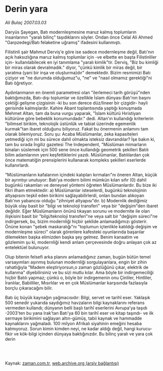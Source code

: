# Derin yara

*Ali Bulaç 2007.03.03*

<td class="columnist-detail">
<p>Daryüs Şayegan, Batı modernleşmesine maruz kalmış toplumların insanlarının "yaralı bilinç" taşıdıklarını söyler. Ondan önce Celal Ali Ahmed "Garpzedegi/Batı felaketine uğramış" ifadesini kullanmıştı.</p>
<p>
<div id="haberMetinDiv">
<p>Filistinli şair Mahmut Derviş'e göre ise sadece modernleşme değil, Batı'nın açık haksızlığına maruz kalmış toplumlar için -ve elbette en başta Filistinliler için- kullanılabilecek en iyi tanımlama "yaralı kimlik"tir. Derviş, "Biz bu kimliği bir miras olarak devralmadık." diyor, "çünkü kimlik bir miras değil, bir yaratma (yani bir inşa ve oluşturma)dır" demektedir. Bizim resmimizi Batı çiziyor ve "ne durumda olduğumuz"u, "ne" ve "nasıl olmamız gerektiği"ni Batı öğretiyor.
<p>Aydınlanmanın en önemli parametresi olan "ilerlemeci tarih görüşü"nden baktığımızda, Batı-dışı toplumlar ve özellikle İslam dünyası Batı'nın başını çektiği gelişme çizgisinin -ki bu son derece düz/lineer bir çizgidir- hayli gerisinde kalmışlardır. Kahire Abant toplantısında yaptığı konuşmada Mehmet Altan, tam da buna vurgu yaparak, "İslam kültürü Hıristiyan kültürüne göre bebeklik konumundadır." dedi. Altan'ın kullandığı kriterlerin "bilimsel birikim, teknolojik üstünlük ve tabiat üzerinde egemenlik kurmak"tan ibaret olduğunu biliyoruz. Fakat bu önermenin anlamını tam olarak bilemiyoruz. Soru şu: Acaba Müslümanlar, zeka kapasiteleri yetmediği için mi bu sürece dahil olmakta isteksiz davrandılar? İşe bakın ki, tam bu sırada İngiliz gazetesi The Independent, "Müslüman mimarların binaları süslemek için 500 sene önce kullandığı geometrik şekilleri Batılı bilim adamlarının yeni keşfettiklerini yazdı. Müslümanlar, Batılılardan çok önce matematiğin prensiplerini kullanarak kompleks şekilleri eserlerde kullanırlardı. 
<p> "Müslümanların kafalarının içindeki kalıpları kırmaları"nı öneren Altan, küçük bir ayrıntıyı unutuyor: Batı'ya modern bilimi mümkün kılan sıfır (0) dahil bugünkü rakamları ve deneysel yöntemi öğreten Müslümanlardır. Bu bize iki fikri ilham etmektedir: a) Müslümanlar isteselerdi, bugünkü teknolojinin altyapısını teşkil eden birikimi sağlayabilirlerdi, onları bundan alıkoyan Batı'nın yabancısı olduğu "zihniyet altyapısı"dır. b) Modernlik dediğimiz büyük olay basit bir "bilgi ve teknoloji transferi" veya bir "değişim"den ibaret değildir. Eğer Müslümanların önünü tıkayan sorunu ve modernite ile olan ilişkisini basit bir "bilgi/teknoloji transferi"ne veya salt bir "değişim süreci"ne indirgersek, bu, bizim modernliği hiçbir şeklide anlamadığımızı gösterir. Önüne konan "şebek maskaralığı"nı "toplumun içtenlikle katıldığı değişim ve modernleşme süreci" olarak görenlere kafesteki oyunlarında başarılar dilemekten başka elimizden başka şey gelmez. Benim kanaatim ve gözlemim şu ki, modernliği kendi anlam çerçevesinde doğru anlayan çok az entelektüel bulunuyor.
<p>Olup bitenin felsefi arka planını anlamadığınız zaman, bugün bütün temel varsayımları aşınmış bulunan modernliği sorgulayanlara, engin bir zihin rahatlığıyla "Madem eleştiriyorsun,o zaman gözlüğünü çıkar, elektrik de kullanma" diyebilirsiniz ve bu sizi mutlu kılar. Ama böyle bir indirgemeciliği hiçbir Batılı yapmaz; çünkü o, böyle bir indirgemenin onu Çinliler, Hintliler, İranlılar, Babilliler, Mısırlılar ve en çok Müslümanlar karşısında fazlasıyla borçlu çıkaracağını bilir.
<p>Batı üç büyük kaynağın yağmacısıdır: Bilgi, servet ve tarihî eser. Yaklaşık 500 senedir yukarıda saydığımız havzaların bilgi kaynaklarını referans vermeden kullandı; dünyanın belli başlı tarihî eserlerini Avrupa'ya taşıdı -2003'ten bu yana Irak'tan Batı'ya 60 bin tarihî eser ve kitap taşındı- ve ilk sermaye birikimini sağlayan altın-gümüş, tabii kaynak ve hammadde kaynaklarını yağmaladı. 100 milyon Afrikalı siyahinin emeğini hesaba katmıyoruz. Sorun kimin kimden neyi, ne kadar aldığı değil, hangi kurucu-fikir ve kök-bilgi içinden dünyaya baktığınızdır. Bu bilinç yaralı ve yara çok derin</p></p></p></p></p></div>
</p>


<p><br>
		 </br></p></td>

Kaynak: [zaman.com.tr](http://zaman.com.tr/yazar.do?yazino=508474), [web.archive.org (arşiv bağlantısı)](http://web.archive.org/web/20120126003020/http://www.zaman.com.tr/yazar.do?yazino=508474)
